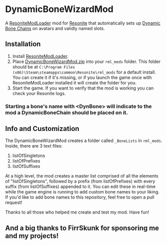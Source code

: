 # DynamicBoneWizardMod

A [ResoniteModLoader](https://github.com/resonite-modding-group/ResoniteModLoader) mod for [Resonite](https://resonite.com/) that automatically sets up [Dynamic Bone Chains](https://wiki.resonite.com/Dynamic_Bone_Chain/en) on avatars and validly named slots.

## Installation
1. Install [ResoniteModLoader](https://github.com/resonite-modding-group/ResoniteModLoader).
2. Place [DynamicBoneWizardMod.zip](https://github.com/dfgHiatus/DynamicBoneChainWizardMod/releases/tag/v1.0.0) into your `rml_mods` folder. This folder should be at `C:\Program Files (x86)\Steam\steamapps\common\Resonite\rml_mods` for a default install. You can create it if it's missing, or if you launch the game once with ResoniteModLoader installed it will create the folder for you.
3. Start the game. If you want to verify that the mod is working you can check your Resonite logs.

### Starting a bone's name with \<DynBone> will indicate to the mod a DynamicBoneChain should be placed on it.

## Info and Customization
The DynamicBoneWizardMod creates a folder called `_BoneLists` in `rml_mods`. Inside, there are 3 text files:
1. listOfSingletons
2. listOfPrefixes
3. listOfSuffixes

At a high level, the mod creates a master list comprised of all the elements of "listOfSingletons", followed by a prefix (from listOfPrefixes) with every suffix (from listOfSuffixes) appended to it. You can edit these in real-time while the game engine is running to add custom bone names to your liking. If you'd like to add bone names to this repository, feel free to open a pull request!

Thanks to all those who helped me create and test my mod. Have fun!

## And a big thanks to FirrSkunk for sponsoring me and my projects!
